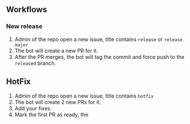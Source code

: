 ## Workflows

### New release

1. Admin of the repo open a new issue, title contains `release` or `release major`
2. The bot will create a new PR for it.
3. After the PR merges, the bot will tag the commit and force push to the `released` branch.

## HotFix

1. Admin of the repo open a new issue, title contains `hotfix`
2. The bot will create 2 new PRs for it.
3. Add your fixes.
4. Mark the first PR as ready, the
